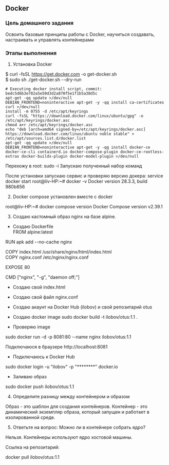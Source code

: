 ## Docker

### Цель домашнего задания

Освоить базовые принципы работы с Docker, научиться создавать, настраивать и управлять контейнерами

### Этапы выполнения

1. Установка Docker

$ curl -fsSL https://get.docker.com -o get-docker.sh  
$ sudo sh ./get-docker.sh --dry-run  

```
# Executing docker install script, commit: bedc5d6b3e782a5e50d3d2a870f5e1f1b5a38d5c  
apt-get -qq update >/dev/null  
DEBIAN_FRONTEND=noninteractive apt-get -y -qq install ca-certificates curl >/dev/null  
install -m 0755 -d /etc/apt/keyrings  
curl -fsSL "https://download.docker.com/linux/ubuntu/gpg" -o /etc/apt/keyrings/docker.asc  
chmod a+r /etc/apt/keyrings/docker.asc  
echo "deb [arch=amd64 signed-by=/etc/apt/keyrings/docker.asc] https://download.docker.com/linux/ubuntu noble stable" > /etc/apt/sources.list.d/docker.list  
apt-get -qq update >/dev/null  
DEBIAN_FRONTEND=noninteractive apt-get -y -qq install docker-ce docker-ce-cli containerd.io docker-compose-plugin docker-ce-rootless-extras docker-buildx-plugin docker-model-plugin >/dev/null  
```

Перехожу в root: sudo -i
Запускаю полученный набор команд

После установки запускаю сервис и проверяю версию докера:
service docker start
root@liv-HP:~# docker -v
Docker version 28.3.3, build 980b856

2. Docker compose установлен вместе с docker

root@liv-HP:~# docker compose version
Docker Compose version v2.39.1

3. Создаю кастомный образ nginx на базе alpine. 

* Создаю Dockerfile  
FROM alpine:latest  

RUN apk add --no-cache nginx  

COPY index.html /usr/share/nginx/html/index.html  
COPY nginx.conf /etc/nginx/nginx.conf  

EXPOSE 80  

CMD ["nginx", "-g", "daemon off;"]  

* Создаю свой index.html
* Создаю свой файл nginx.conf

* Создаю акаунт на Docker Hub (ilobov) и свой репозитарий otus

* Создаю docker image
sudo docker build -t ilobov/otus:1.1 .

* Проверяю image

sudo docker run -d -p 8081:80 --name nginx ilobov/otus:1.1

Подключаюся в браузере http://localhost:8081 

* Подключаюсь к Docker Hub

sudo docker login -u "ilobov" -p "********" docker.io

* Заливаю образ

sudo docker push ilobov/otus:1.1

4. Определите разницу между контейнером и образом

Образ - это шаблон для создания контейнеров. Контейнер - это динамический экземпляр образа, который запущен и работает в изолированной среде.

5. Ответьте на вопрос: Можно ли в контейнере собрать ядро?

Нельзя. Контейнеры используют ядро хостовой машины.

Ссылка на репозитарий:

docker pull ilobov/otus:1.1
